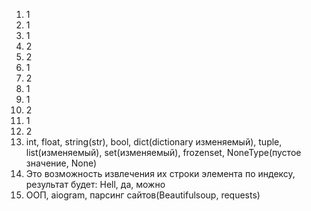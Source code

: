 1. 1
2. 1
3. 1
4. 2
5. 2
6. 1
7. 2
8. 1
9. 1
10. 2
11. 1
12. 2
13. int, float, string(str), bool, dict(dictionary изменяемый), tuple, list(изменяемый), set(изменяемый), frozenset, NoneType(пустое значение, None)
14. Это возможность извлечения их строки элемента по индексу, результат будет: Hell, да, можно
15. ООП, aiogram, парсинг сайтов(Beautifulsoup, requests)
